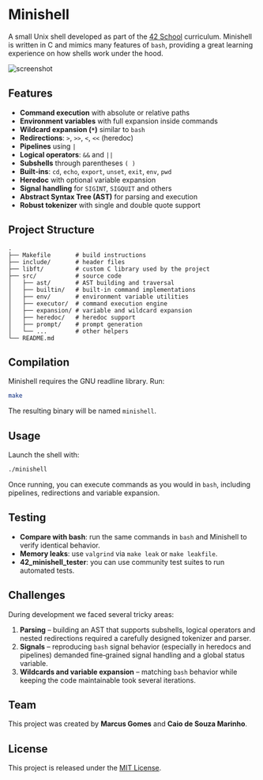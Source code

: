 # Minishell

A small Unix shell developed as part of the [42 School](https://www.42.fr/) curriculum. Minishell is written in C and mimics many features of `bash`, providing a great learning experience on how shells work under the hood.

![screenshot](path/to/demo.png)

## Features

- **Command execution** with absolute or relative paths
- **Environment variables** with full expansion inside commands
- **Wildcard expansion (`*`)** similar to `bash`
- **Redirections**: `>`, `>>`, `<`, `<<` (heredoc)
- **Pipelines** using `|`
- **Logical operators**: `&&` and `||`
- **Subshells** through parentheses `( )`
- **Built‑ins**: `cd`, `echo`, `export`, `unset`, `exit`, `env`, `pwd`
- **Heredoc** with optional variable expansion
- **Signal handling** for `SIGINT`, `SIGQUIT` and others
- **Abstract Syntax Tree (AST)** for parsing and execution
- **Robust tokenizer** with single and double quote support

## Project Structure

```
.
├── Makefile       # build instructions
├── include/       # header files
├── libft/         # custom C library used by the project
├── src/           # source code
│   ├── ast/       # AST building and traversal
│   ├── builtin/   # built‑in command implementations
│   ├── env/       # environment variable utilities
│   ├── executor/  # command execution engine
│   ├── expansion/ # variable and wildcard expansion
│   ├── heredoc/   # heredoc support
│   ├── prompt/    # prompt generation
│   └── ...        # other helpers
└── README.md
```

## Compilation

Minishell requires the GNU readline library. Run:

```bash
make
```

The resulting binary will be named `minishell`.

## Usage

Launch the shell with:

```bash
./minishell
```

Once running, you can execute commands as you would in `bash`, including pipelines, redirections and variable expansion.

## Testing

- **Compare with bash**: run the same commands in `bash` and Minishell to verify identical behavior.
- **Memory leaks**: use `valgrind` via `make leak` or `make leakfile`.
- **42_minishell_tester**: you can use community test suites to run automated tests.

## Challenges

During development we faced several tricky areas:

1. **Parsing** – building an AST that supports subshells, logical operators and nested redirections required a carefully designed tokenizer and parser.
2. **Signals** – reproducing `bash` signal behavior (especially in heredocs and pipelines) demanded fine‑grained signal handling and a global status variable.
3. **Wildcards and variable expansion** – matching `bash` behavior while keeping the code maintainable took several iterations.

## Team

This project was created by **Marcus Gomes** and **Caio de Souza Marinho**.

## License

This project is released under the [MIT License](LICENSE).

